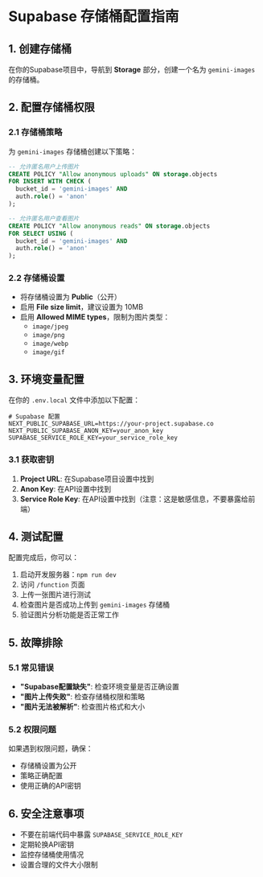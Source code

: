 # Supabase 存储桶配置指南

## 1. 创建存储桶

在你的Supabase项目中，导航到 **Storage** 部分，创建一个名为 `gemini-images` 的存储桶。

## 2. 配置存储桶权限

### 2.1 存储桶策略
为 `gemini-images` 存储桶创建以下策略：

```sql
-- 允许匿名用户上传图片
CREATE POLICY "Allow anonymous uploads" ON storage.objects
FOR INSERT WITH CHECK (
  bucket_id = 'gemini-images' AND
  auth.role() = 'anon'
);

-- 允许匿名用户查看图片
CREATE POLICY "Allow anonymous reads" ON storage.objects
FOR SELECT USING (
  bucket_id = 'gemini-images' AND
  auth.role() = 'anon'
);
```

### 2.2 存储桶设置
- 将存储桶设置为 **Public**（公开）
- 启用 **File size limit**，建议设置为 10MB
- 启用 **Allowed MIME types**，限制为图片类型：
  - `image/jpeg`
  - `image/png`
  - `image/webp`
  - `image/gif`

## 3. 环境变量配置

在你的 `.env.local` 文件中添加以下配置：

```env
# Supabase 配置
NEXT_PUBLIC_SUPABASE_URL=https://your-project.supabase.co
NEXT_PUBLIC_SUPABASE_ANON_KEY=your_anon_key
SUPABASE_SERVICE_ROLE_KEY=your_service_role_key
```

### 3.1 获取密钥
1. **Project URL**: 在Supabase项目设置中找到
2. **Anon Key**: 在API设置中找到
3. **Service Role Key**: 在API设置中找到（注意：这是敏感信息，不要暴露给前端）

## 4. 测试配置

配置完成后，你可以：

1. 启动开发服务器：`npm run dev`
2. 访问 `/function` 页面
3. 上传一张图片进行测试
4. 检查图片是否成功上传到 `gemini-images` 存储桶
5. 验证图片分析功能是否正常工作

## 5. 故障排除

### 5.1 常见错误
- **"Supabase配置缺失"**: 检查环境变量是否正确设置
- **"图片上传失败"**: 检查存储桶权限和策略
- **"图片无法被解析"**: 检查图片格式和大小

### 5.2 权限问题
如果遇到权限问题，确保：
- 存储桶设置为公开
- 策略正确配置
- 使用正确的API密钥

## 6. 安全注意事项

- 不要在前端代码中暴露 `SUPABASE_SERVICE_ROLE_KEY`
- 定期轮换API密钥
- 监控存储桶使用情况
- 设置合理的文件大小限制
